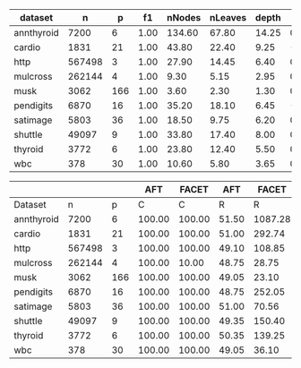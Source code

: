 | dataset | n | p | f1 | nNodes | nLeaves | depth | Q | J |
|---------|---|---|----|--------|---------|-------|---|---|
| annthyroid | 7200 | 6 | 1.00 | 134.60 | 67.80 | 14.25 | 0.00 | 1.00 |
| cardio | 1831 | 21 | 1.00 | 43.80 | 22.40 | 9.25 | -0.07 | 0.58 |
| http | 567498 | 3 | 1.00 | 27.90 | 14.45 | 6.40 | 0.00 | 1.00 |
| mulcross | 262144 | 4 | 1.00 | 9.30 | 5.15 | 2.95 | 0.00 | 0.56 |
| musk | 3062 | 166 | 1.00 | 3.60 | 2.30 | 1.30 | 0.00 | 0.02 |
| pendigits | 6870 | 16 | 1.00 | 35.20 | 18.10 | 6.45 | -0.01 | 0.52 |
| satimage | 5803 | 36 | 1.00 | 18.50 | 9.75 | 6.20 | 0.01 | 0.15 |
| shuttle | 49097 | 9 | 1.00 | 33.80 | 17.40 | 8.00 | 0.00 | 0.71 |
| thyroid | 3772 | 6 | 1.00 | 23.80 | 12.40 | 5.50 | 0.00 | 0.72 |
| wbc | 378 | 30 | 1.00 | 10.60 | 5.80 | 3.65 | 0.09 | 0.11 |


|            |       |     | AFT    | FACET  | AFT   | FACET | AFT   | FACET | AFT   | FACET  |
| ---------- | ----- | --- | ------ | ------ | ----- | ----- | ----- | ----- | ----- | ------ |
| Dataset    | n     | p   | C      | C      | R     | R     | L     | L     | D     | D      |
| annthyroid | 7200 | 6 | 100.00 | 100.00 | 51.50 | 1087.28 | 1.20 | 1.65 | 0.51 | 1.75 |
| cardio | 1831 | 21 | 100.00 | 100.00 | 51.00 | 292.74 | 1.40 | 1.65 | 3.45 | 12.82 |
| http | 567498 | 3 | 100.00 | 100.00 | 49.10 | 108.85 | 1.00 | 1.00 | 9.60 | 20.00 |
| mulcross | 262144 | 4 | 100.00 | 10.00 | 48.75 | 28.75 | 1.15 | 3.00 | 53.23 | 178.02 |
| musk | 3062 | 166 | 100.00 | 100.00 | 49.05 | 23.10 | 11.00 | 6.00 | 7.75 | 5.59 |
| pendigits | 6870 | 16 | 100.00 | 100.00 | 48.75 | 252.05 | 1.40 | 2.90 | 7.84 | 26.59 |
| satimage | 5803 | 36 | 100.00 | 100.00 | 51.00 | 70.56 | 4.90 | 2.00 | 10.11 | 12.68 |
| shuttle | 49097 | 9 | 100.00 | 100.00 | 49.35 | 150.40 | 1.50 | 2.10 | 0.41 | 38.77 |
| thyroid | 3772 | 6 | 100.00 | 100.00 | 50.35 | 139.25 | 2.50 | 2.00 | 4.88 | 5.34 |
| wbc | 378 | 30 | 100.00 | 100.00 | 49.05 | 36.10 | 2.80 | 1.95 | 7.14 | 9.90 |
